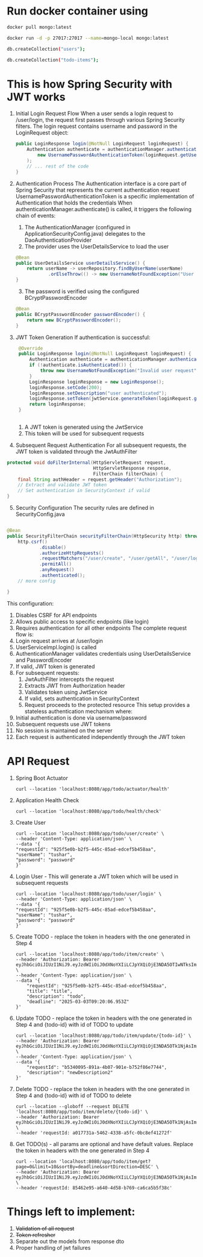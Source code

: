 # Run docker container using

```sh
docker pull mongo:latest
```

```sh
docker run -d -p 27017:27017 --name=mongo-local mongo:latest
```

```sh
db.createCollection("users");
```

```sh
db.createCollection("todo-items");
```

# This is how Spring Security with JWT works

1. Initial Login Request Flow
   When a user sends a login request to /user/login, the request first passes through various Spring Security filters.
   The login request contains username and password in the LoginRequest object:

   ```java
   public LoginResponse login(@NotNull LoginRequest loginRequest) {
       Authentication authenticate = authenticationManager.authenticate(
           new UsernamePasswordAuthenticationToken(loginRequest.getUserName(), loginRequest.getPassword())
       );
       // ... rest of the code
   }
   ```

2. Authentication Process
   The Authentication interface is a core part of Spring Security that represents the current authentication request
   UsernamePasswordAuthenticationToken is a specific implementation of Authentication that holds the credentials
   When authenticationManager.authenticate() is called, it triggers the following chain of events:
    1. The AuthenticationManager (configured in ApplicationSecurityConfig.java) delegates to the
       DaoAuthenticationProvider
    2. The provider uses the UserDetailsService to load the user
   ```java
   @Bean
   public UserDetailsService userDetailsService() {
       return userName -> userRepository.findByUserName(userName)
               .orElseThrow(() -> new UsernameNotFoundException("User not found"));
   }
   ```
    3. The password is verified using the configured BCryptPasswordEncoder

   ```java
   @Bean
   public BCryptPasswordEncoder passwordEncoder() {
       return new BCryptPasswordEncoder();
   }
   ```

3. JWT Token Generation
   If authentication is successful:
   ```java
    @Override
    public LoginResponse login(@NotNull LoginRequest loginRequest) {
        Authentication authenticate = authenticationManager.authenticate(new UsernamePasswordAuthenticationToken(loginRequest.getUserName(), loginRequest.getPassword()));
        if (!authenticate.isAuthenticated()) {
            throw new UsernameNotFoundException("Invalid user request");
        }
        LoginResponse loginResponse = new LoginResponse();
        loginResponse.setCode(200);
        loginResponse.setDescription("user authenticated");
        loginResponse.setToken(jwtService.generateToken(loginRequest.getUserName()));
        return loginResponse;
    }
            
   ```
      1. A JWT token is generated using the JwtService
      2. This token will be used for subsequent requests


4. Subsequent Request Authentication
   For all subsequent requests, the JWT token is validated through the JwtAuthFilter

```java
protected void doFilterInternal(HttpServletRequest request,
                                HttpServletResponse response,
                                FilterChain filterChain) {
    final String authHeader = request.getHeader("Authorization");
    // Extract and validate JWT token
    // Set authentication in SecurityContext if valid
}
```

5. Security Configuration
   The security rules are defined in SecurityConfig.java

```java

@Bean
public SecurityFilterChain securityFilterChain(HttpSecurity http) throws Exception {
    http.csrf()
            .disable()
            .authorizeHttpRequests()
            .requestMatchers("/user/create", "/user/getAll", "/user/login", "/health/**")
            .permitAll()
            .anyRequest()
            .authenticated();
    // more config

}
```

This configuration:

1. Disables CSRF for API endpoints
2. Allows public access to specific endpoints (like login)
3. Requires authentication for all other endpoints
   The complete request flow is:
1. Login request arrives at /user/login
2. UserServiceImpl.login() is called
3. AuthenticationManager validates credentials using UserDetailsService and PasswordEncoder
4. If valid, JWT token is generated
5. For subsequent requests:
    1. JwtAuthFilter intercepts the request
    2. Extracts JWT from Authorization header
    3. Validates token using JwtService
    4. If valid, sets authentication in SecurityContext
    5. Request proceeds to the protected resource
       This setup provides a stateless authentication mechanism where:
1. Initial authentication is done via username/password
2. Subsequent requests use JWT tokens
3. No session is maintained on the server
4. Each request is authenticated independently through the JWT token

# API Request

1. Spring Boot Actuator
    ```shell
    curl --location 'localhost:8080/app/todo/actuator/health'
    ```

2. Application Health Check
    ```shell
    curl --location 'localhost:8080/app/todo/health/check'
    ```
3. Create User
    ```shell
   curl --location 'localhost:8080/app/todo/user/create' \
   --header 'Content-Type: application/json' \
   --data '{
   "requestId": "925f5e0b-b2f5-445c-85ad-edcef5b458aa",
   "userName": "tushar",
   "password": "password"
   }'
    ```

4. Login User - This will generate a JWT token which will be used in subsequent requests
    ```shell
    curl --location 'localhost:8080/app/todo/user/login' \
    --header 'Content-Type: application/json' \
    --data '{
    "requestId": "925f5e0b-b2f5-445c-85ad-edcef5b458aa",
    "userName": "tushar",
    "password": "password"
    }'
    ```

5. Create TODO - replace the token in headers with the one generated in Step 4
    ```shell
    curl --location 'localhost:8080/app/todo/item/create' \
    --header 'Authorization: Bearer eyJhbGciOiJIUzI1NiJ9.eyJzdWIiOiJ0dXNoYXIiLCJpYXQiOjE3NDA5OTIwNTksImV4cCI6MTc0MDk5NTY1OX0.Fi0JO2g87h3ZHISTKQe6QrKK8vDnPaEU_kt7Le8_h_k' \
    --header 'Content-Type: application/json' \
    --data '{
        "requestId": "925f5e0b-b2f5-445c-85ad-edcef5b458aa",
        "title": "title",
        "description": "todo",
        "deadline": "2025-03-03T09:20:06.953Z"
    }'
    ```

6. Update TODO - replace the token in headers with the one generated in Step 4 and {todo-id} with id of TODO to update
   ```shell
   curl --location 'localhost:8080/app/todo/item/update/{todo-id}' \
   --header 'Authorization: Bearer eyJhbGciOiJIUzI1NiJ9.eyJzdWIiOiJ0dXNoYXIiLCJpYXQiOjE3NDA5OTk1NjAsImV4cCI6MTc0MTAwMzE2MH0.ZgUzoOtXQWkg4wDniBG31gTTf459JJfHR5KFA3aIyz8' \
   --header 'Content-Type: application/json' \
   --data '{
       "requestId": "b5340095-891a-4b07-901e-b752f86e7744",
       "description": "newDescription2"
   }'
   ```

7. Delete TODO - replace the token in headers with the one generated in Step 4 and {todo-id} with id of TODO to delete
   ```shell
   curl --location --globoff --request DELETE 'localhost:8080/app/todo/item/delete/{todo-id}' \
   --header 'Authorization: Bearer eyJhbGciOiJIUzI1NiJ9.eyJzdWIiOiJ0dXNoYXIiLCJpYXQiOjE3NDA5OTk1NjAsImV4cCI6MTc0MTAwMzE2MH0.ZgUzoOtXQWkg4wDniBG31gTTf459JJfHR5KFA3aIyz8' \
   --header 'requestId: a017731a-5462-4338-a5fc-0bc8ef41272f'
   ```

8. Get TODO(s) - all params are optional and have default values. Replace the token in headers with the one generated in
   Step 4
    ```shell
   curl --location 'localhost:8080/app/todo/item/get?page=0&limit=10&sortBy=deadline&sortDirection=DESC' \
   --header 'Authorization: Bearer eyJhbGciOiJIUzI1NiJ9.eyJzdWIiOiJ0dXNoYXIiLCJpYXQiOjE3NDA5OTk1NjAsImV4cCI6MTc0MTAwMzE2MH0.ZgUzoOtXQWkg4wDniBG31gTTf459JJfHR5KFA3aIyz8' \
   --header 'requestId: 85462e95-a640-4d58-b769-ca6ca5b5f38c'
    ```
   


# Things left to implement:
1. ~~Validation of all request~~
2. ~~Token refresher~~
3. Separate out the models from response dto
4. Proper handling of jwt failures